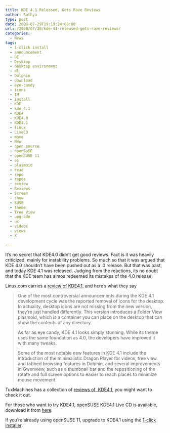 ```yaml
---
title: KDE 4.1 Released, Gets Rave Reviews
author: Sathya
type: post
date: 2008-07-29T19:19:24+00:00
url: /2008/07/30/kde-41-released-gets-rave-reviews/
categories:
  - News
tags:
  - 1-click install
  - announcement
  - DE
  - Desktop
  - desktop environment
  - dl
  - Dolphin
  - download
  - eye-candy
  - icons
  - IM
  - install
  - KDE
  - kde 4.1
  - KDE4
  - KDE4.0
  - KDE4.1
  - linux
  - LiveCD
  - move
  - New
  - open source
  - openSuSE
  - openSUSE 11
  - os
  - plasmoid
  - read
  - repo
  - repos
  - review
  - Reviews
  - Screen
  - show
  - SUSE
  - theme
  - Tree View
  - upgrade
  - ux
  - videos
  - views
  - X

---
```

It&#8217;s no secret that KDE4.0 didn&#8217;t get good reviews. Fact is it was heavily criticized, mainly for instability problems. So much so that it was argued that KDE 4.0 shouldn&#8217;t have been pushed out as a .0 release. But that was past, and today KDE 4.1 was released. Judging from the reactions, its no doubt that the KDE team has almos redeemed its mistakes of the 4.0 release.

Linux.com carries a [review of KDE4.1][1], and here&#8217;s what they say

> One of the most controversial announcements during the KDE 4.1 development cycle was the reported removal of icons for the desktop. In actuality, desktop icons are not missing from the new version, they&#8217;re just handled differently. This version introduces a Folder View plasmoid, which is a container you can place on the desktop that can show the contents of any directory.
> 
> As far as eye candy, KDE 4.1 looks simply stunning. While its theme uses the same foundation as 4.0, the developers have improved it with many tweaks.
> 
> Some of the most notable new features in KDE 4.1 include the introduction of the minimalistic Dragon Player for videos, tree view and tabbed browsing features in Dolphin, and several improvements in Gwenview, such as a thumbnail bar and the repositioning of the rotate and full screen options to easier to reach places to minimize mouse movement.

TuxMachines has a collection of [reviews of  KDE4.1][2], you might want to check it out.

For those who want to try KDE4.1, openSUSE KDE4.1 Live CD is available, download it from [here][3].
  
If you&#8217;re already using openSUSE 11, upgrade to KDE4.1 using the [1-click installer][4].

 [1]: http://www.linux.com/feature/142661
 [2]: http://www.tuxmachines.org/taxonomy/term/108
 [3]: http://home.kde.org/~binner/kde-four-live
 [4]: http://download.opensuse.org/repositories/KDE:/KDE4:/Factory:/Desktop/openSUSE_11.0/KDE4-DEFAULT.ymp